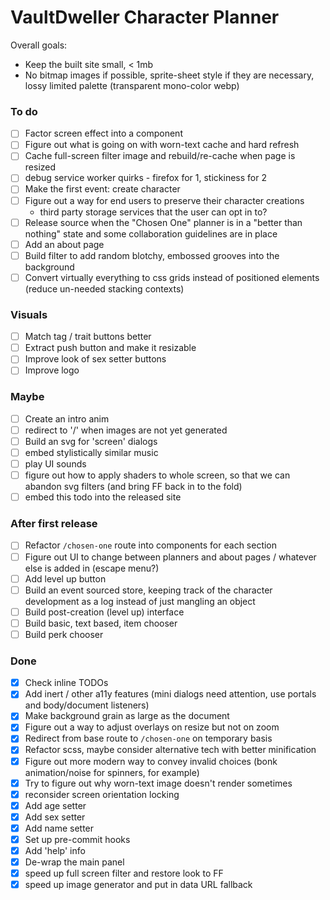 # VaultDweller Character Planner

Overall goals:

- Keep the built site small, < 1mb
- No bitmap images if possible, sprite-sheet style if they are necessary, lossy limited palette (transparent mono-color webp)

### To do

- [ ] Factor screen effect into a component
- [ ] Figure out what is going on with worn-text cache and hard refresh
- [ ] Cache full-screen filter image and rebuild/re-cache when page is resized
- [ ] debug service worker quirks - firefox for 1, stickiness for 2
- [ ] Make the first event: create character
- [ ] Figure out a way for end users to preserve their character creations
  - third party storage services that the user can opt in to?
- [ ] Release source when the "Chosen One" planner is in a "better than nothing" state and some collaboration guidelines are in place
- [ ] Add an about page
- [ ] Build filter to add random blotchy, embossed grooves into the background
- [ ] Convert virtually everything to css grids instead of positioned elements (reduce un-needed stacking contexts)

### Visuals

- [ ] Match tag / trait buttons better
- [ ] Extract push button and make it resizable
- [ ] Improve look of sex setter buttons
- [ ] Improve logo

### Maybe

- [ ] Create an intro anim
- [ ] redirect to '/' when images are not yet generated
- [ ] Build an svg for 'screen' dialogs
- [ ] embed stylistically similar music
- [ ] play UI sounds
- [ ] figure out how to apply shaders to whole screen, so that we can abandon svg filters (and bring FF back in to the fold)
- [ ] embed this todo into the released site

### After first release

- [ ] Refactor `/chosen-one` route into components for each section
- [ ] Figure out UI to change between planners and about pages / whatever else is added in (escape menu?)
- [ ] Add level up button
- [ ] Build an event sourced store, keeping track of the character development as a log instead of just mangling an object
- [ ] Build post-creation (level up) interface
- [ ] Build basic, text based, item chooser
- [ ] Build perk chooser

### Done

- [x] Check inline TODOs
- [x] Add inert / other a11y features (mini dialogs need attention, use portals and body/document listeners)
- [x] Make background grain as large as the document
- [x] Figure out a way to adjust overlays on resize but not on zoom
- [x] Redirect from base route to `/chosen-one` on temporary basis
- [x] Refactor scss, maybe consider alternative tech with better minification
- [x] Figure out more modern way to convey invalid choices (bonk animation/noise for spinners, for example)
- [x] Try to figure out why worn-text image doesn't render sometimes
- [x] reconsider screen orientation locking
- [x] Add age setter
- [x] Add sex setter
- [x] Add name setter
- [x] Set up pre-commit hooks
- [x] Add 'help' info
- [x] De-wrap the main panel
- [x] speed up full screen filter and restore look to FF
- [x] speed up image generator and put in data URL fallback
